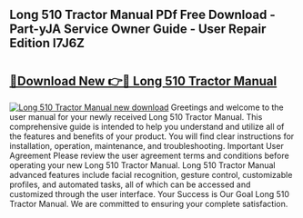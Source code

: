 ## Long 510 Tractor Manual PDf Free Download - Part-yJA Service Owner Guide - User Repair Edition l7J6Z

# <h2><a href="http://bc45535.oget.top/?id=Long+510+Tractor+Manual">🔗Download New 👉🔴 Long 510 Tractor Manual</a></h2>

[![Long 510 Tractor Manual new download](https://i.imgur.com/5g1atiW.png)](http://bc45535.oget.top/?id=Long+510+Tractor+Manual)
Greetings and welcome to the user manual for your newly received Long 510 Tractor Manual. This comprehensive guide is intended to help you understand and utilize all of the features and benefits of your product. You will find clear instructions for installation, operation, maintenance, and troubleshooting. Important User Agreement Please review the user agreement terms and conditions before operating your new Long 510 Tractor Manual. Long 510 Tractor Manual advanced features include facial recognition, gesture control, customizable profiles, and automated tasks, all of which can be accessed and customized through the user interface. Your Success is Our Goal Long 510 Tractor Manual. We are committed to ensuring your complete satisfaction.
